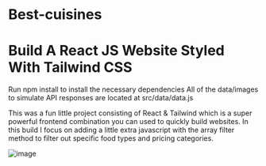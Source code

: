 

# Best-cuisines
# Build A React JS Website Styled With Tailwind CSS
Run npm install to install the necessary dependencies
All of the data/images to simulate API responses are located at src/data/data.js

This was a fun little project consisting of React & Tailwind which is a super powerful frontend combination you can used to quickly build websites. In this build I focus on adding a little extra javascript with the array filter method to filter out specific food types and pricing categories.

![image](https://github.com/abhishekashj/Best-cuisines/assets/85212273/a036e1f6-7f25-4bda-9ac6-1edbcbab6dfc)
